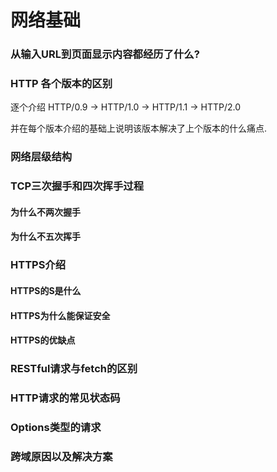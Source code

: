 # 网络基础

###  从输入URL到页面显示内容都经历了什么?





### HTTP 各个版本的区别

逐个介绍 HTTP/0.9 -> HTTP/1.0 -> HTTP/1.1 -> HTTP/2.0

并在每个版本介绍的基础上说明该版本解决了上个版本的什么痛点.



### 网络层级结构



### TCP三次握手和四次挥手过程



#### 为什么不两次握手



#### 为什么不五次挥手





### HTTPS介绍



#### HTTPS的S是什么



#### HTTPS为什么能保证安全



#### HTTPS的优缺点





### RESTful请求与fetch的区别



### HTTP请求的常见状态码



### Options类型的请求



### 跨域原因以及解决方案

